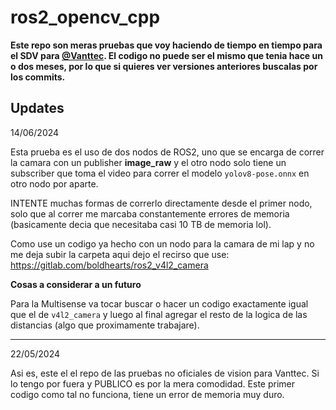 # ros2_opencv_cpp

**Este repo son meras pruebas que voy haciendo de tiempo en tiempo para el SDV para [@Vanttec](https://github.com/vanttec). El codigo no puede ser el mismo que tenia hace un o dos meses, por lo que si quieres ver versiones anteriores buscalas por los commits.**


## Updates

14/06/2024

Esta prueba es el uso de dos nodos de ROS2, uno que se encarga de correr la camara con un publisher **image_raw** y el otro nodo solo tiene un subscriber que toma el video para correr el modelo ```yolov8-pose.onnx``` en otro nodo por aparte.

INTENTE muchas formas de correrlo directamente desde el primer nodo, solo que al correr me marcaba constantemente errores de memoria (basicamente decia que necesitaba casi 10 TB de memoria lol). 

Como use un codigo ya hecho con un nodo para la camara de mi lap y no me deja subir la carpeta aqui dejo el recirso que use: https://gitlab.com/boldhearts/ros2_v4l2_camera

**Cosas a considerar a un futuro**

Para la Multisense va tocar buscar o hacer un codigo exactamente igual que el de ```v4l2_camera``` y luego al final agregar el resto de la logica de las distancias (algo que proximamente trabajare).

------------------------------------------------------------------------------------------------------------------

22/05/2024

Asi es, este el el repo de las pruebas no oficiales de vision para Vanttec. Si lo tengo por fuera y PUBLICO es por la mera comodidad. Este primer codigo como tal no funciona, tiene un error de memoria muy duro.
